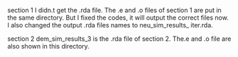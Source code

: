 section 1
I didn.t get the .rda file. The .e and .o files of section 1 are put in the same directory.
But I fixed the codes, it will output the correct files now. I also changed the output .rda files names to neu_sim_results_ iter.rda.

section 2
dem_sim_results_3 is the .rda file of section 2.
The.e and .o file are also shown in this directory.
